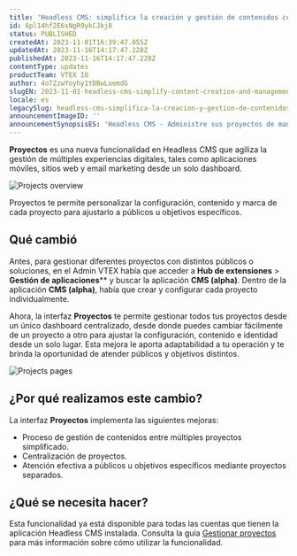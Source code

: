 ```yaml
---
title: 'Headless CMS: simplifica la creación y gestión de contenidos con Proyectos'
id: 6pl14hf2E6sNgR9ykCJkj8
status: PUBLISHED
createdAt: 2023-11-01T16:39:47.055Z
updatedAt: 2023-11-16T14:17:47.228Z
publishedAt: 2023-11-16T14:17:47.228Z
contentType: updates
productTeam: VTEX IO
author: 4oTZzwYoyhy1tDBwLuemdG
slugEN: 2023-11-01-headless-cms-simplify-content-creation-and-management-with-projects
locale: es
legacySlug: headless-cms-simplifica-la-creacion-y-gestion-de-contenidos-con-proyectos
announcementImageID: ''
announcementSynopsisES: 'Headless CMS - Administre sus proyectos de manera centralizada y personalizada.'
---
```


**Proyectos** es una nueva funcionalidad en Headless CMS que agiliza la gestión de múltiples experiencias digitales, tales como aplicaciones móviles, sitios web y email marketing desde un solo dashboard.

![Projects overview](https://images.ctfassets.net/alneenqid6w5/3RgVmOuLr7SJmEfots0KMZ/fa66fd00d9a29e3eeb835369c70277d7/projects-two-es-outro.png)

Proyectos te permite personalizar la configuración, contenido y marca de cada proyecto para ajustarlo a públicos u objetivos específicos.

## Qué cambió

Antes, para gestionar diferentes proyectos con distintos públicos o soluciones, en el Admin VTEX había que acceder a **Hub de extensiones** > **Gestión de aplicaciones**** y buscar la aplicación **CMS (alpha)**. Dentro de la aplicación **CMS (alpha)**, había que crear y configurar cada proyecto individualmente.

Ahora, la interfaz **Proyectos** te permite gestionar todos tus proyectos desde un único dashboard centralizado, desde donde puedes cambiar fácilmente de un proyecto a otro para ajustar la configuración, contenido e identidad desde un solo lugar. Esta mejora le aporta adaptabilidad a tu operación y te brinda la oportunidad de atender públicos y objetivos distintos.

![Projects pages](//images.ctfassets.net/alneenqid6w5/5sXlS9M78whzUVdSxJiKpX/28a48f587a491e87481d837595130e0d/projects-one-es.gif)

## ¿Por qué realizamos este cambio?

La interfaz **Proyectos** implementa las siguientes mejoras:

- Proceso de gestión de contenidos entre múltiples proyectos simplificado.
- Centralización de proyectos.
- Atención efectiva a públicos u objetivos específicos mediante proyectos separados.

## ¿Qué se necesita hacer?
Esta funcionalidad ya está disponible para todas las cuentas que tienen la aplicación Headless CMS instalada. Consulta la guía [Gestionar proyectos](https://help.vtex.com/es/tutorial/gestionar-proyectos--42IpDFqTVTESH8DCypJMPM) para más información sobre cómo utilizar la funcionalidad.

